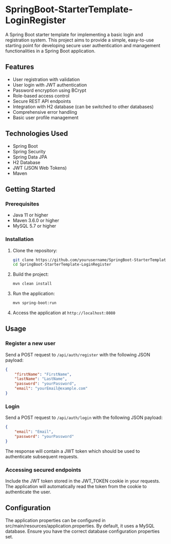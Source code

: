 # SpringBoot-StarterTemplate-LoginRegister

A Spring Boot starter template for implementing a basic login and registration system. This project aims to provide a simple, easy-to-use starting point for developing secure user authentication and management functionalities in a Spring Boot application.

## Features

- User registration with validation
- User login with JWT authentication
- Password encryption using BCrypt
- Role-based access control
- Secure REST API endpoints
- Integration with H2 database (can be switched to other databases)
- Comprehensive error handling
- Basic user profile management

## Technologies Used

- Spring Boot
- Spring Security
- Spring Data JPA
- H2 Database
- JWT (JSON Web Tokens)
- Maven

## Getting Started

### Prerequisites

- Java 11 or higher
- Maven 3.6.0 or higher
- MySQL 5.7 or higher

### Installation

1. Clone the repository:
   ```bash
   git clone https://github.com/yourusername/SpringBoot-StarterTemplate-LoginRegister.git
   cd SpringBoot-StarterTemplate-LoginRegister
   ```

2. Build the project:
   ```bash
   mvn clean install
   ```

3. Run the application:
   ```bash
   mvn spring-boot:run
   ```

4. Access the application at `http://localhost:8080`

## Usage

### Register a new user

Send a POST request to `/api/auth/register` with the following JSON payload:
```json
{
    "firstName": "FirstName",
    "lastName": "LastName",
    "password": "yourPassword",
    "email": "yourEmail@example.com"
}
```

### Login

Send a POST request to `/api/auth/login` with the following JSON payload:
```json
{
    "email": "Email",
    "password": "yourPassword"
}
```

The response will contain a JWT token which should be used to authenticate subsequent requests.

### Accessing secured endpoints

Include the JWT token stored in the JWT_TOKEN cookie in your requests. The application will automatically read the token from the cookie to authenticate the user.

## Configuration

The application properties can be configured in src/main/resources/application.properties. By default, it uses a MySQL database. Ensure you have the correct database configuration properties set.


